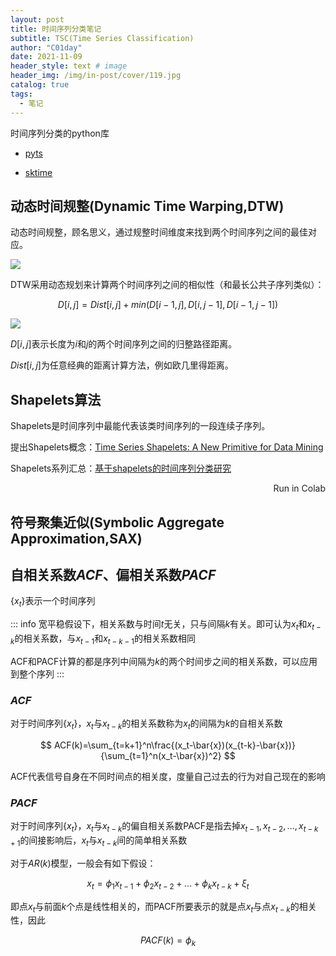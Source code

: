 ```yaml
---
layout: post
title: 时间序列分类笔记
subtitle: TSC(Time Series Classification)
author: "C01day"
date: 2021-11-09
header_style: text # image
header_img: /img/in-post/cover/119.jpg
catalog: true
tags:
  - 笔记
---
```


时间序列分类的python库
- [pyts](https://pyts.readthedocs.io/en/stable/)

- [sktime](https://www.sktime.org/en/stable/)

## 动态时间规整(Dynamic Time Warping,DTW)

动态时间规整，顾名思义，通过规整时间维度来找到两个时间序列之间的最佳对应。

![](https://i.loli.net/2021/11/09/uRE1nxUIZjPzBHY.jpg)

DTW采用动态规划来计算两个时间序列之间的相似性（和最长公共子序列类似）：

$$
D[i,j]=Dist[i,j]+min(D[i-1,j],D[i,j-1],D[i-1,j-1])
$$

![](https://i.loli.net/2021/11/09/xLaqgAhV3lNoRE1.jpg)

$D[i,j]$表示长度为$i$和$j$的两个时间序列之间的归整路径距离。

$Dist[i,j]$为任意经典的距离计算方法，例如欧几里得距离。

## Shapelets算法

Shapelets是时间序列中最能代表该类时间序列的一段连续子序列。

提出Shapelets概念：[Time Series Shapelets: A New Primitive for Data Mining](https://www.cs.ucr.edu/~eamonn/shaplet.pdf)

Shapelets系列汇总：[基于shapelets的时间序列分类研究](http://www.jsjkx.com/CN/article/openArticlePDF.jsp?id=17732)

<el-row>
<el-col :span="6">
<el-card shadow="always" style="border-radius:8px; align-items:center;">
<a target="_blank" style="text-decoration:none; color:#202124; margin:auto; display:flex; align-items: center;" href="https://colab.research.google.com/drive/1slow3kX4bFWi0Z4USE1X9BvxazGqVsFp?usp=sharing">
<img :src="$withBase('/img/colab_logo.png')" style="margin:auto;"/>Run in Colab
</a>
</el-card>
</el-col>
</el-row>

## 符号聚集近似(Symbolic Aggregate Approximation,SAX)

## 自相关系数$ACF$、偏相关系数$PACF$

$\{x_t\}$表示一个时间序列

::: info
宽平稳假设下，相关系数与时间$t$无关，只与间隔$k$有关。即可认为$x_t$和$x_{t-k}$的相关系数，与$x_{t-1}$和$x_{t-k-1}$的相关系数相同

ACF和PACF计算的都是序列中间隔为$k$的两个时间步之间的相关系数，可以应用到整个序列
:::

### $ACF$

对于时间序列$\{x_t\}$，$x_t$与$x_{t-k}$的相关系数称为$x_t$的间隔为$k$的自相关系数

$$
ACF(k)=\sum_{t=k+1}^n\frac{(x_t-\bar{x})(x_{t-k}-\bar{x})}{\sum_{t=1}^n(x_t-\bar{x})^2}
$$

ACF代表信号自身在不同时间点的相关度，度量自己过去的行为对自己现在的影响

### $PACF$

对于时间序列$\{x_t\}$，$x_t$与$x_{t-k}$的偏自相关系数PACF是指去掉$x_{t-1},x_{t-2},\dots,x_{t-k+1}$的间接影响后，$x_t$与$x_{t-k}$间的简单相关系数

对于$AR(k)$模型，一般会有如下假设：

$$
x_t=\phi_1 x_{t-1}+\phi_2 x_{t-2}+\dots+\phi_k x_{t-k}+\xi_t
$$

即点$x_t$与前面$k$个点是线性相关的，而PACF所要表示的就是点$x_{t}$与点$x_{t-k}$的相关性，因此

$$PACF(k)=\phi_k$$



